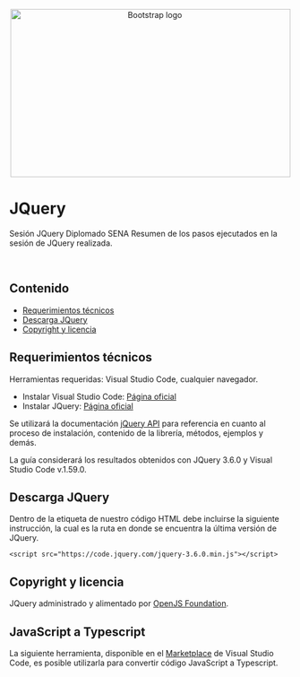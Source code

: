 <p align="center">
  <a href="https://jquery.com/">
    <img src="https://i.postimg.cc/s2Xrm4dp/pngegg.png" alt="Bootstrap logo" width="500" height="300">
  </a>
</p>

# JQuery
Sesión JQuery Diplomado SENA
Resumen de los pasos ejecutados en la sesión de JQuery realizada.

<br>

## Contenido

- [Requerimientos técnicos](#requerimientos-técnicos)
- [Descarga JQuery](#descarga-jquery)
- [Copyright y licencia](#copyright-y-licencia)

## Requerimientos técnicos

Herramientas requeridas: Visual Studio Code, cualquier navegador.

- Instalar Visual Studio Code: [Página oficial](https://code.visualstudio.com/Download)
- Instalar JQuery: [Página oficial](https://jquery.com/download/)

Se utilizará la documentación [jQuery API](https://api.jquery.com/) para referencia en cuanto al proceso de instalación, contenido de la librería, métodos, ejemplos y demás.

La guía considerará los resultados obtenidos con JQuery 3.6.0 y Visual Studio Code v.1.59.0.

## Descarga JQuery

Dentro de la etiqueta <head> de nuestro código HTML debe incluirse la siguiente instrucción, la cual es la ruta en donde se encuentra la última versión de JQuery.

`<script src="https://code.jquery.com/jquery-3.6.0.min.js"></script>`

## Copyright y licencia

JQuery administrado y alimentado por [OpenJS Foundation](https://openjsf.org/).

## JavaScript a Typescript
  
La siguiente herramienta, disponible en el [Marketplace](https://marketplace.visualstudio.com/items?itemName=learn-game-development.js-syntax-extension) de Visual Studio Code, es posible utilizarla para convertir código JavaScript a Typescript.
